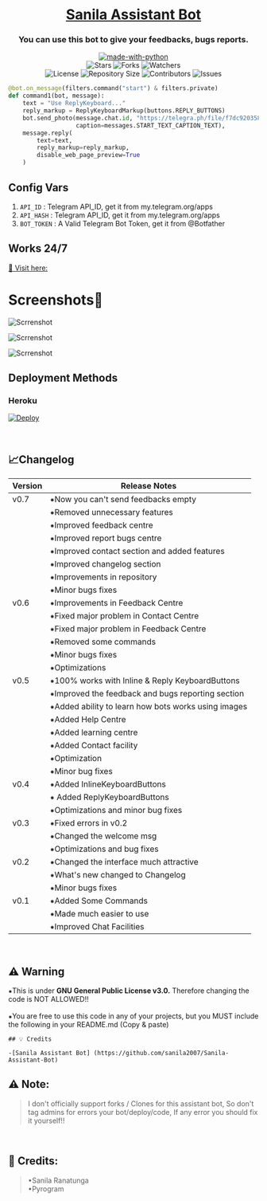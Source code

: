 
<h1 align= center><a href="https://t.me/sanilaassistant_bot">Sanila Assistant Bot</a> </h1>
<h3 align = center>You can use this bot to give your feedbacks, bugs reports.</h3>
<p align="center">
<a href="https://python.org"><img src="http://forthebadge.com/images/badges/made-with-python.svg" alt="made-with-python"></a>
<br>
    <img src="https://img.shields.io/github/stars/sanila2007/Sanila-Assistant-Bot?style=for-the-badge" alt="Stars">
    <img src="https://img.shields.io/github/forks/sanila2007/Sanila-Assistant-Bot?style=for-the-badge" alt="Forks">
    <img src="https://img.shields.io/github/watchers/sanila2007/Sanila-Assistant-Bot?style=for-the-badge" alt="Watchers"> 
<br>
    <img src="https://img.shields.io/github/license/sanila2007/Sanila-Assistant-Bot?style=for-the-badge" alt="License">
    <img src="https://img.shields.io/github/repo-size/sanila2007/Sanila-Assistant-Bot?style=for-the-badge" alt="Repository Size">
    <img src="https://img.shields.io/github/contributors/sanila2007/Sanila-Assistant-Bot?style=for-the-badge" alt="Contributors">
    <img src="https://img.shields.io/github/issues/sanila2007/Sanila-Assistant-Bot?style=for-the-badge" alt="Issues">
</p>  

```python
@bot.on_message(filters.command("start") & filters.private)
def command1(bot, message):
    text = "Use ReplyKeyboard..."
    reply_markup = ReplyKeyboardMarkup(buttons.REPLY_BUTTONS)
    bot.send_photo(message.chat.id, "https://telegra.ph/file/f7dc9203585394d0595b1.jpg",
                   caption=messages.START_TEXT_CAPTION_TEXT),
    message.reply(
        text=text,
        reply_markup=reply_markup,
        disable_web_page_preview=True
    )

```

## Config Vars
1. `API_ID` : Telegram API_ID, get it from my.telegram.org/apps
2. `API_HASH` : Telegram API_ID, get it from my.telegram.org/apps
3. `BOT_TOKEN` : A Valid Telegram Bot Token, get it from @Botfather


## Works 24/7

[💖 Visit here: ](https://t.me/sanilaassistant_bot)
 
<h1>Screenshots📸</h1>

<p align="left">
  <img src="https://telegra.ph/file/113ab2740758ead7aab47.jpg" alt="Scrrenshot"><br>
  
<p align="left">
  <img src="https://telegra.ph/file/c7354792cdf399b11ac1c.jpg" alt="Scrrenshot"><br>
  
<p align="left">
  <img src="https://telegra.ph/file/74224f6569ea2f002c900.jpg" alt="Scrrenshot"><br>
   

  
## Deployment Methods

### Heroku

[![Deploy](https://www.herokucdn.com/deploy/button.svg)](https://heroku.com/deploy?template=https://github.com/sanila2007/Sanila-Assistant-Bot)
    
 
<br>
    
## 📈Changelog

|   **Version**     |       **Release Notes**  |
| ---------------- | ---------------------------------------- |
| v0.7 |⁕Now you can't send feedbacks empty |
| | ⁕Removed unnecessary features |
| | ⁕Improved feedback centre |
| | ⁕Improved report bugs centre|
| | ⁕Improved contact section and added features |
| | ⁕Improved changelog section |
| | ⁕Improvements in repository |
| | ⁕Minor bugs fixes |
| v0.6 |  ⁕Improvements in Feedback Centre |
| |    ⁕Fixed major problem in Contact Centre |
| |  ⁕Fixed major problem in Feedback Centre |
| | ⁕Removed some commands |
| |  ⁕Minor bugs fixes |
| | ⁕Optimizations |
| v0.5 | ⁕100% works with Inline & Reply KeyboardButtons |
| |  ⁕Improved the feedback and bugs reporting section |
| |  ⁕Added ability to learn how bots works using images |
| | ⁕Added Help Centre |
| | ⁕Added learning centre |
| | ⁕Added Contact facility |
| | ⁕Optimization |
| | ⁕Minor bug fixes |
| v0.4 |  ⁕Added InlineKeyboardButtons |
| | ⁕ Added ReplyKeyboardButtons |
| | ⁕Optimizations and minor bug fixes |
| v0.3 |  ⁕Fixed errors in v0.2 |
| | ⁕Changed the welcome msg |
| | ⁕Optimizations and bug fixes |
| v0.2 |  ⁕Changed the interface much attractive |
| | ⁕What's new changed to Changelog |
| | ⁕Minor bugs fixes |
| v0.1 |  ⁕Added Some Commands |
| | ⁕Made much easier to use |
| | ⁕Improved Chat Facilities |
    
<br>    
   
## ⚠️ Warning
 ⁕This is under <b>GNU General Public License v3.0.</b> Therefore changing the code is NOT ALLOWED!!<br><br>
 ⁕You are free to use this code in any of your projects, but you MUST include the following in your README.md (Copy & paste)<br>

```
## 💡 Credits
 
-[Sanila Assistant Bot] (https://github.com/sanila2007/Sanila-Assistant-Bot)

```

## ⚠️ Note: <br>

> I don't officially support forks / Clones for this assistant bot, So don't tag admins for errors your bot/deploy/code, If any error you should fix it yourself!!
<br>


 
## 💖 Credits: <br>
> •Sanila Ranatunga<br>
> •Pyrogram 
    

